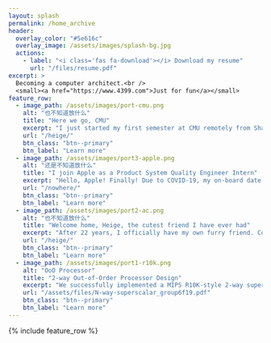 ```yaml
---
layout: splash
permalink: /home_archive
header:
  overlay_color: "#5e616c"
  overlay_image: /assets/images/splash-bg.jpg
  actions:
    - label: "<i class='fas fa-download'></i> Download my resume"
      url: "/files/resume.pdf"
excerpt: >
  Becoming a computer architect.<br />
  <small><a href="https://www.4399.com">Just for fun</a></small>
feature_row:
  - image_path: /assets/images/port-cmu.png
    alt: "也不知道放什么"
    title: "Here we go, CMU"
    excerpt: "I just started my first semester at CMU remotely from Shanghai. It's quite a challange to do everything remotely. But check out my experience and thoughts."
    url: "/heige/"
    btn_class: "btn--primary"
    btn_label: "Learn more" 
  - image_path: /assets/images/port3-apple.png
    alt: "还是不知道放什么"
    title: "I join Apple as a Product System Quality Engineer Intern"
    excerpt: "Hello, Apple! Finally! Due to COVID-19, my on-board date was delayed for one month. But I got a chance to work on a product that will be delivered to our users."
    url: "/nowhere/"
    btn_class: "btn--primary"
    btn_label: "Learn more"     
  - image_path: /assets/images/port2-ac.png
    alt: "也不知道放什么"
    title: "Welcome home, Heige, the cutest friend I have ever had"
    excerpt: "After 22 years, I officially have my own furry friend. Come say hi to Heige. "
    url: "/heige/"
    btn_class: "btn--primary"
    btn_label: "Learn more" 
  - image_path: /assets/images/port1-r10k.png
    alt: "OoO Processor"
    title: "2-way Out-of-Order Processor Design"
    excerpt: "We successfully implemented a MIPS R10K-style 2-way superscalar out-of-order processor with a ​clock period of 10.5 ns and an average ​CPI of 1.76​"
    url: "/assets/files/N-way-superscalar_group6f19.pdf"
    btn_class: "btn--primary"
    btn_label: "Learn more"
---
```

{% include feature_row %}
